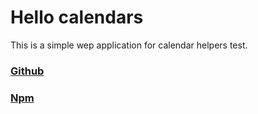 # Hello calendars

This is a simple wep application for calendar helpers test.

### [Github](https://github.com/code1iners/ce1pers)

### [Npm](https://www.npmjs.com/package/@ce1pers/date-helpers)
